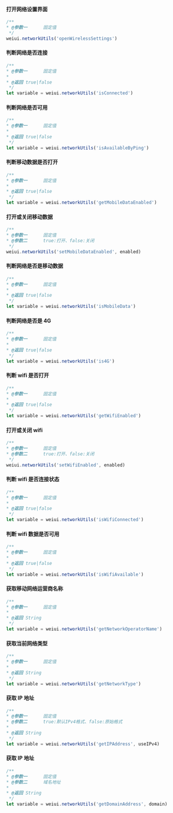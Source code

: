 #### 打开网络设置界面
```js
/**
* @参数一      固定值
 */
weiui.networkUtils('openWirelessSettings')
```

#### 判断网络是否连接
```js
/**
* @参数一      固定值
* 
* @返回 true|false
 */
let variable = weiui.networkUtils('isConnected')
```

#### 判断网络是否可用
```js
/**
* @参数一      固定值
* 
* @返回 true|false
 */
let variable = weiui.networkUtils('isAvailableByPing')
```

#### 判断移动数据是否打开
```js
/**
* @参数一      固定值
* 
* @返回 true|false
 */
let variable = weiui.networkUtils('getMobileDataEnabled')
```

#### 打开或关闭移动数据
```js
/**
* @参数一      固定值
* @参数二      true:打开、false:关闭
 */
weiui.networkUtils('setMobileDataEnabled', enabled)
```

#### 判断网络是否是移动数据
```js
/**
* @参数一      固定值
* 
* @返回 true|false
 */
let variable = weiui.networkUtils('isMobileData')
```

#### 判断网络是否是 4G
```js
/**
* @参数一      固定值
* 
* @返回 true|false
 */
let variable = weiui.networkUtils('is4G')
```

#### 判断 wifi 是否打开
```js
/**
* @参数一      固定值
* 
* @返回 true|false
 */
let variable = weiui.networkUtils('getWifiEnabled')
```

#### 打开或关闭 wifi
```js
/**
* @参数一      固定值
* @参数二      true:打开、false:关闭
 */
weiui.networkUtils('setWifiEnabled', enabled)
```

#### 判断 wifi 是否连接状态
```js
/**
* @参数一      固定值
* 
* @返回 true|false
 */
let variable = weiui.networkUtils('isWifiConnected')
```

#### 判断 wifi 数据是否可用
```js
/**
* @参数一      固定值
* 
* @返回 true|false
 */
let variable = weiui.networkUtils('isWifiAvailable')
```

#### 获取移动网络运营商名称
```js
/**
* @参数一      固定值
* 
* @返回 String
 */
let variable = weiui.networkUtils('getNetworkOperatorName')
```

#### 获取当前网络类型
```js
/**
* @参数一      固定值
* 
* @返回 String
 */
let variable = weiui.networkUtils('getNetworkType')
```

#### 获取 IP 地址
```js
/**
* @参数一      固定值
* @参数二      true:默认IPv4格式、false:原始格式
* 
* @返回 String
 */
let variable = weiui.networkUtils('getIPAddress', useIPv4)
```

#### 获取 IP 地址
```js
/**
* @参数一      固定值
* @参数二      域名地址
* 
* @返回 String
 */
let variable = weiui.networkUtils('getDomainAddress', domain)
```

